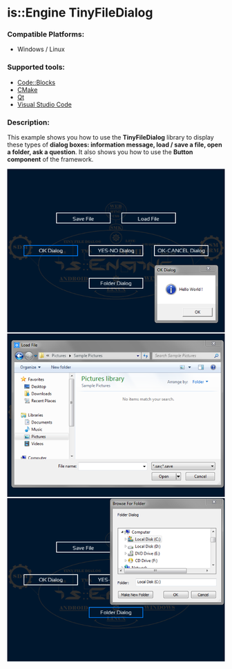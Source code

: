 # is::Engine TinyFileDialog
### Compatible Platforms:
- Windows / Linux

### Supported tools:
- [Code::Blocks](https://github.com/Is-Daouda/is-Engine#-codeblocks)
- [CMake](https://github.com/Is-Daouda/is-Engine#-cmake)
- [Qt](https://github.com/Is-Daouda/is-Engine#-qt-creator)
- [Visual Studio Code](https://github.com/Is-Daouda/is-Engine#-visual-studio-code)

### Description:
This example shows you how to use the **TinyFileDialog** library to display these types of **dialog boxes: information message, load / save a file, open a folder, ask a question**. It also shows you how to use the **Button component** of the framework.

![image 1](./images/image_1.png)
![image 2](./images/image_2.png)
![image 3](./images/image_3.png)